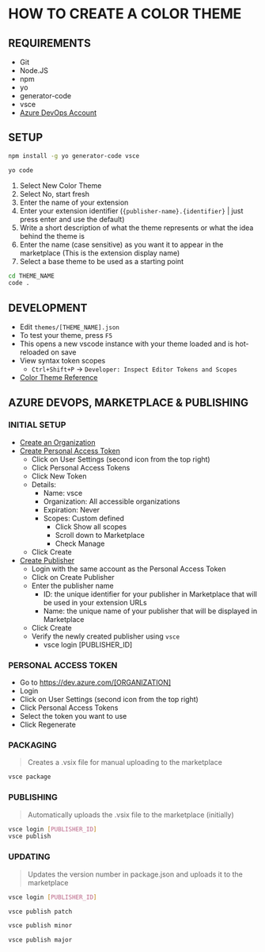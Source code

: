 # HOW TO CREATE A COLOR THEME

## REQUIREMENTS
* Git
* Node.JS
* npm
* yo
* generator-code
* vsce
* [Azure DevOps Account](https://dev.azure.com/)

## SETUP
```bash
npm install -g yo generator-code vsce

yo code
```

1. Select New Color Theme
1. Select No, start fresh
1. Enter the name of your extension
2. Enter your extension identifier (`{publisher-name}.{identifier}` | just press enter and use the default)
3. Write a short description of what the theme represents or what the idea behind the theme is
4. Enter the name (case sensitive) as you want it to appear in the marketplace (This is the extension display name)
5. Select a base theme to be used as a starting point

```bash
cd THEME_NAME
code .
```

## DEVELOPMENT
* Edit `themes/[THEME_NAME].json`
* To test your theme, press `F5`
* This opens a new vscode instance with your theme loaded and is hot-reloaded on save
* View syntax token scopes
  * `Ctrl+Shift+P` -> `Developer: Inspect Editor Tokens and Scopes`
* [Color Theme Reference](https://code.visualstudio.com/api/references/theme-color)

## AZURE DEVOPS, MARKETPLACE & PUBLISHING
### INITIAL SETUP
* [Create an Organization](https://learn.microsoft.com/azure/devops/organizations/accounts/create-organization)
* [Create Personal Access Token](https://dev.azure.com/)
  * Click on User Settings (second icon from the top right)
  * Click Personal Access Tokens
  * Click New Token
  * Details:
    * Name: vsce
    * Organization: All accessible organizations
    * Expiration: Never
    * Scopes: Custom defined
      * Click Show all scopes
      * Scroll down to Marketplace
      * Check Manage
  * Click Create
* [Create Publisher](https://marketplace.visualstudio.com/manage)
  * Login with the same account as the Personal Access Token
  * Click on Create Publisher
  * Enter the publisher name
    * ID: the unique identifier for your publisher in Marketplace that will be used in your extension URLs
    * Name: the unique name of your publisher that will be displayed in Marketplace
  * Click Create
  * Verify the newly created publisher using `vsce`
    * vsce login [PUBLISHER_ID]

### PERSONAL ACCESS TOKEN
* Go to https://dev.azure.com/[ORGANIZATION]
* Login
* Click on User Settings (second icon from the top right)
* Click Personal Access Tokens
* Select the token you want to use
* Click Regenerate

### PACKAGING
> Creates a .vsix file for manual uploading to the marketplace
```bash
vsce package
```

### PUBLISHING
> Automatically uploads the .vsix file to the marketplace (initially)
```bash
vsce login [PUBLISHER_ID]
vsce publish
```

### UPDATING
> Updates the version number in package.json and uploads it to the marketplace
```bash
vsce login [PUBLISHER_ID]

vsce publish patch

vsce publish minor

vsce publish major
```
